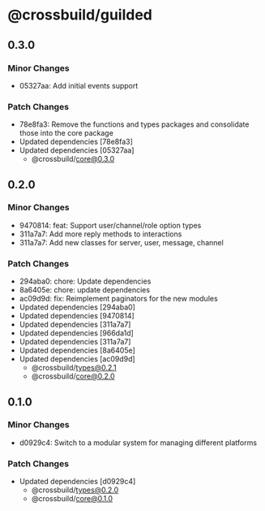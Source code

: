 # @crossbuild/guilded

## 0.3.0

### Minor Changes

-   05327aa: Add initial events support

### Patch Changes

-   78e8fa3: Remove the functions and types packages and consolidate those into the core package
-   Updated dependencies [78e8fa3]
-   Updated dependencies [05327aa]
    -   @crossbuild/core@0.3.0

## 0.2.0

### Minor Changes

-   9470814: feat: Support user/channel/role option types
-   311a7a7: Add more reply methods to interactions
-   311a7a7: Add new classes for server, user, message, channel

### Patch Changes

-   294aba0: chore: Update dependencies
-   8a6405e: chore: update dependencies
-   ac09d9d: fix: Reimplement paginators for the new modules
-   Updated dependencies [294aba0]
-   Updated dependencies [9470814]
-   Updated dependencies [311a7a7]
-   Updated dependencies [966da1d]
-   Updated dependencies [311a7a7]
-   Updated dependencies [8a6405e]
-   Updated dependencies [ac09d9d]
    -   @crossbuild/types@0.2.1
    -   @crossbuild/core@0.2.0

## 0.1.0

### Minor Changes

-   d0929c4: Switch to a modular system for managing different platforms

### Patch Changes

-   Updated dependencies [d0929c4]
    -   @crossbuild/types@0.2.0
    -   @crossbuild/core@0.1.0
